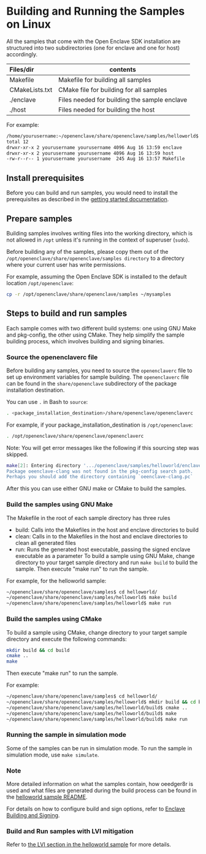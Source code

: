# Building and Running the Samples on Linux

All the samples that come with the Open Enclave SDK installation are structured into two subdirectories (one for enclave and one for host) accordingly.

| Files/dir        |  contents                                   |
|:-----------------|---------------------------------------------|
| Makefile         | Makefile for building all samples           |
| CMakeLists.txt   | CMake file for building for all samples     |
| ./enclave        | Files needed for building the sample enclave|
| ./host           | Files needed for building the host          |

For example:

```bash
/home/yourusername:~/openenclave/share/openenclave/samples/helloworld$ ls -l
total 12
drwxr-xr-x 2 yourusername yourusername 4096 Aug 16 13:59 enclave
drwxr-xr-x 2 yourusername yourusername 4096 Aug 16 13:59 host
-rw-r--r-- 1 yourusername yourusername  245 Aug 16 13:57 Makefile
```

## Install prerequisites

Before you can build and run samples, you would need to install the prerequisites as described in the [getting started documentation](https://github.com/openenclave/openenclave/tree/master/docs/GettingStartedDocs).

## Prepare samples

Building samples involves writing files into the working directory, which is not allowed in `/opt` unless it's running in the context of superuser (`sudo`).

Before building any of the samples, please copy them out of the `/opt/openenclave/share/openenclave/samples directory` to a directory where your current user has write permissions.

For example, assuming the Open Enclave SDK is installed to the default location `/opt/openenclave`:

```bash
cp -r /opt/openenclave/share/openenclave/samples ~/mysamples
```

## Steps to build and run samples

Each sample comes with two different build systems: one using GNU Make and pkg-config, the other using CMake. They help simplify the sample building process, which involves building and signing
binaries.

### Source the openenclaverc file

Before building any samples, you need to source the `openenclaverc` file to set up environment variables for sample building. The `openenclaverc` file can be found in the `share/openenclave` subdirectory of the package installation destination.

You can use `.` in Bash to `source`:

```bash
. <package_installation_destination>/share/openenclave/openenclaverc
```

For example, if your package_installation_destination is `/opt/openenclave`:

```bash
. /opt/openenclave/share/openenclave/openenclaverc
```

Note: You will get error messages like the following if this sourcing step was skipped.

```sh
make[2]: Entering directory '.../openenclave/samples/helloworld/enclave`
Package oeenclave-clang was not found in the pkg-config search path.
Perhaps you should add the directory containing `oeenclave-clang.pc`
```

After this you can use either GNU make or CMake to build the samples.

### Build the samples using GNU Make

The Makefile in the root of each sample directory has three rules

- build: Calls into the Makefiles in the host and enclave directories to build
- clean: Calls in to the Makefiles in the host and enclave directories to clean all generated files
- run: Runs the generated host executable, passing the signed enclave executable as a parameter
To build a sample using GNU Make, change directory to your target sample directory and run `make build` to build the sample.
Then execute "make run" to run the sample.

For example, for the helloworld sample:

```bash
~/openenclave/share/openenclave/samples$ cd helloworld/
~/openenclave/share/openenclave/samples/helloworld$ make build
~/openenclave/share/openenclave/samples/helloworld$ make run
```

### Build the samples using CMake

To build a sample using CMake, change directory to your target sample directory and execute the following commands:

```bash
mkdir build && cd build
cmake ..
make
```

Then execute "make run" to run the sample.

For example:

```bash
~/openenclave/share/openenclave/samples$ cd helloworld/
~/openenclave/share/openenclave/samples/helloworld$ mkdir build && cd build
~/openenclave/share/openenclave/samples/helloworld/build$ cmake ..
~/openenclave/share/openenclave/samples/helloworld/build$ make
~/openenclave/share/openenclave/samples/helloworld/build$ make run
```

### Running the sample in simulation mode

Some of the samples can be run in simulation mode. To run the sample in simulation mode, use `make simulate`.

### Note

More detailed information on what the samples contain, how oeedger8r is used and what files are generated during the build process can be found in the [helloworld sample README](helloworld/README.md).

For details on how to configure build and sign options, refer to [Enclave Building and Signing](https://github.com/openenclave/openenclave/blob/master/docs/GettingStartedDocs/buildandsign.md).

### Build and Run samples with LVI mitigation

Refer to [the LVI section in the helloworld sample](helloworld/README.md#build-and-run-with-lvi-mitigation) for more details.

